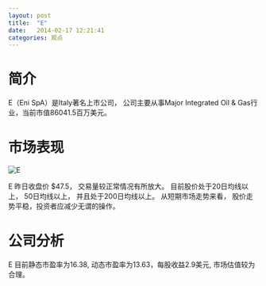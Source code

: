 ```yaml
---
layout: post
title:  "E"
date:   2014-02-17 12:21:41
categories: 观点
---
```


# 简介
E（Eni SpA）是Italy著名上市公司，
公司主要从事Major Integrated Oil & Gas行业，当前市值86041.5百万美元。

# 市场表现

![E](http://finviz.com/chart.ashx?t=E&ty=c&ta=1&p=d&s=l)

E 昨日收盘价 $47.5，
交易量较正常情况有所放大。
目前股价处于20日均线以上，
50日均线以上，
并且处于200日均线以上。
从短期市场走势来看，
股价走势平稳，投资者应减少无谓的操作。

# 公司分析
E 目前静态市盈率为16.38, 动态市盈率为13.63，每股收益2.9美元,
市场估值较为合理。
